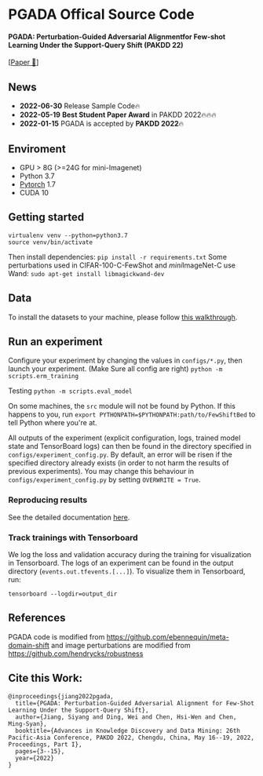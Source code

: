# PGADA Offical Source Code
#### PGADA: Perturbation-Guided Adversarial Alignmentfor Few-shot Learning Under the Support-Query Shift (PAKDD 22)
[[Paper 🤗](https://arxiv.org/abs/2205.03817)]  

## News

- **2022-06-30** Release Sample Code🔥
- **2022-05-19** **Best Student Paper Award** in PAKDD 2022🔥🔥🔥
- **2022-01-15** PGADA is accepted by **PAKDD 2022**🔥


## Enviroment
 - GPU > 8G (>=24G for mini-Imagenet)
 - Python 3.7
 - [Pytorch](http://pytorch.org/) 1.7
 - CUDA 10

## Getting started

```
virtualenv venv --python=python3.7
source venv/bin/activate
```

Then install dependencies: `pip install -r requirements.txt`
Some perturbations used in CIFAR-100-C-FewShot and *mini*ImageNet-C use Wand: `sudo apt-get install libmagickwand-dev`

## Data
To install the datasets to your machine, please follow [this walkthrough](DATASETS.md).

## Run an experiment

Configure your experiment by changing the values in `configs/*.py`, then launch your experiment. (Make Sure all config are right)
```python -m scripts.erm_training```

Testing
```python -m scripts.eval_model```


On some machines, the `src` module will not be found by Python. If this happens to you, run
`export PYTHONPATH=$PYTHONPATH:path/to/FewShiftBed` to tell Python where you're at.

All outputs of the experiment (explicit configuration, logs, trained model state and TensorBoard logs) 
can then be found in the directory specified in `configs/experiment_config.py`. By default, an error will be risen if 
the specified directory already exists (in order to not harm the results of previous experiments). You may
change this behaviour in `configs/experiment_config.py` by setting `OVERWRITE = True`.

### Reproducing results

See the detailed documentation [here](REPRODUCING.md).

### Track trainings with Tensorboard

We log the loss and validation accuracy during the training for visualization in Tensorboard. The logs of an
experiment can be found in the output directory (`events.out.tfevents.[...]`). To visualize them in Tensorboard, run:
```
tensorboard --logdir=output_dir
```


## References
PGADA code is modified from https://github.com/ebennequin/meta-domain-shift and image perturbations are modified from https://github.com/hendrycks/robustness

## Cite this Work:
```
@inproceedings{jiang2022pgada,
  title={PGADA: Perturbation-Guided Adversarial Alignment for Few-Shot Learning Under the Support-Query Shift},
  author={Jiang, Siyang and Ding, Wei and Chen, Hsi-Wen and Chen, Ming-Syan},
  booktitle={Advances in Knowledge Discovery and Data Mining: 26th Pacific-Asia Conference, PAKDD 2022, Chengdu, China, May 16--19, 2022, Proceedings, Part I},
  pages={3--15},
  year={2022}
}
```


